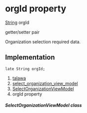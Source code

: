 
<div>

# orgId property

</div>


[String](https://api.flutter.dev/flutter/dart-core/String-class.html)
orgId


getter/setter pair




Organization selection required data.



## Implementation

``` language-dart
late String orgId;
```







1.  [talawa](../../index.html)
2.  [select_organization_view_model](../../view_model_pre_auth_view_models_select_organization_view_model/)
3.  [SelectOrganizationViewModel](../../view_model_pre_auth_view_models_select_organization_view_model/SelectOrganizationViewModel-class.html)
4.  orgId property

##### SelectOrganizationViewModel class







